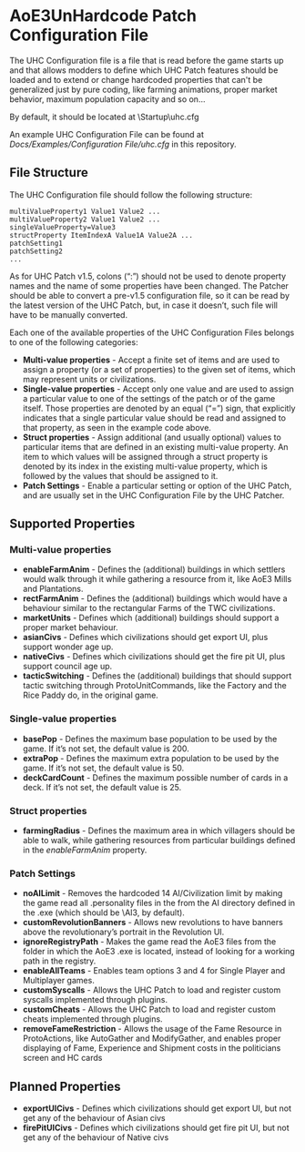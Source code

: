 ﻿# AoE3UnHardcode Patch Configuration File

The UHC Configuration file is a file that is read before the game starts up and that allows modders to define which UHC Patch features should be loaded and to extend or change hardcoded properties that can't be generalized just by pure coding, like farming animations, proper market behavior, maximum population capacity and so on...

By default, it should be located at <AoE3 Path>\Startup\uhc.cfg

An example UHC Configuration File can be found at _Docs/Examples/Configuration File/uhc.cfg_ in this repository.

File Structure
--------------

The UHC Configuration file should follow the following structure:

    multiValueProperty1 Value1 Value2 ...
    multiValueProperty2 Value1 Value2 ...
    singleValueProperty=Value3
    structProperty ItemIndexA Value1A Value2A ...
    patchSetting1
    patchSetting2
    ...

As for UHC Patch v1.5, colons (“:”) should not be used to denote property names and the name of some properties have been changed. The Patcher should be able to convert a pre-v1.5 configuration file, so it can be read by the latest version of the UHC Patch, but, in case it doesn’t, such file will have to be manually converted.

Each one of the available properties of the UHC Configuration Files belongs to one of the following categories:
* **Multi-value properties** - Accept a finite set of items and are used to assign a property (or a set of properties) to the given set of items, which may represent units or civilizations.
* **Single-value properties** - Accept only one value and are used to assign a particular value to one of the settings of the patch or of the game itself. Those properties are denoted by an equal (“=”) sign, that explicitly indicates that a single particular value should be read and assigned to that property, as seen in the example code above. 
* **Struct properties** - Assign additional (and usually optional) values to particular items that are defined in an existing multi-value property. An item to which values will be assigned through a struct property is denoted by its index in the existing multi-value property, which is followed by the values that should be assigned to it.
* **Patch Settings** - Enable a particular setting or option of the UHC Patch, and are usually set in the UHC Configuration File by the UHC Patcher.


Supported Properties
--------------------

### Multi-value properties
* **enableFarmAnim** - Defines the (additional) buildings in which settlers would walk through it while gathering a resource from it, like AoE3 Mills and Plantations.
* **rectFarmAnim** - Defines the (additional) buildings which would have a behaviour similar to the rectangular Farms of the TWC civilizations.
* **marketUnits** - Defines which (additional) buildings should support a proper market behaviour.
* **asianCivs** - Defines which civilizations should get export UI, plus support wonder age up.
* **nativeCivs** - Defines which civilizations should get the fire pit UI, plus support council age up.
* **tacticSwitching** - Defines the (additional) buildings that should support tactic switching through ProtoUnitCommands, like the Factory and the Rice Paddy do, in the original game.

### Single-value properties
* **basePop** - Defines the maximum base population to be used by the game. If it’s not set, the default value is 200.
* **extraPop** - Defines the maximum extra population to be used by the game. If it’s not set, the default value is 50.
* **deckCardCount** - Defines the maximum possible number of cards in a deck. If it’s not set, the default value is 25.

### Struct properties
* **farmingRadius** - Defines the maximum area in which villagers should be able to walk, while gathering resources from particular buildings defined in the _enableFarmAnim_ property.

### Patch Settings
* **noAILimit** - Removes the hardcoded 14 AI/Civilization limit by making the game read all .personality files in the from the AI directory defined in the .exe (which should be \AI3, by default).
* **customRevolutionBanners** - Allows new revolutions to have banners above the revolutionary’s portrait in the Revolution UI.
* **ignoreRegistryPath** - Makes the game read the AoE3 files from the folder in which the AoE3 .exe is located, instead of looking for a working path in the registry.
* **enableAllTeams** - Enables team options 3 and 4 for Single Player and Multiplayer games.
* **customSyscalls** - Allows the UHC Patch to load and register custom syscalls implemented through plugins.
* **customCheats** - Allows the UHC Patch to load and register custom cheats implemented through plugins.
* **removeFameRestriction** - Allows the usage of the Fame Resource in ProtoActions, like AutoGather and ModifyGather, and enables proper displaying of Fame, Experience and Shipment costs in the politicians screen and HC cards



Planned Properties
------------------

* **exportUICivs** - Defines which civilizations should get export UI, but not get any of the behaviour of Asian civs
* **firePitUICivs** - Defines which civilizations should get fire pit UI, but not get any of the behaviour of Native civs

